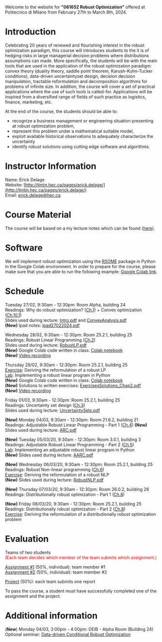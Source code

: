 Welcome to the website for **"061652 Robust Optimization"** offered at Politecnico di Milano from February 27th to March 8th, 2024.

# Introduction

Celebrating 20 years of renewed and flourishing interest in the robust optimization paradigm, this course will introduces students to the it is of hedging risks in large managerial decision problems where distributions assumptions can made. More specifically, the students will be with the main tools that are used in the application of the robust optimization paradigm: convex theory (duality theory, saddle point theorem, Karush-Kuhn-Tucker conditions), data-driven uncertaintyset design, decision decision manipulation, tractable reformulation and decomposition algorithms for problems of infinite size. In addition, the course will cover a set of practical applications where the use of such tools is called-for. Applications will be inspired from a diversified range of fields of such practice as logistics, finance, marketing, etc.

At the end of the course, the students should be able to:
- recognize a business management or engineering situation presenting at robust optimization problem,
- represent this problem under a mathematical suitable model,
- exploit available historical observations to adequately characterize the uncertainty
- identify robust solutions using cutting edge software and algorithms.

# Instructor Information

Name: Erick Delage  
Website: [http://tintin.hec.ca/pages/erick.delage/](http://tintin.hec.ca/pages/erick.delage/)  
Email: [erick.delage@hec.ca](mailto:erick.delage@hec.ca)  


# Course Material

The course will be based on a my lecture notes which can be found ([here](./LectureNotes_v15.pdf)).

# Software

We will implement robust optimization using the [RSOME](https://xiongpengnus.github.io/rsome/about) package in Python in the Google Colab environment. In order to prepare for the course, please make sure that you are able to run the following example: [Google Colab link](https://colab.research.google.com/drive/11N9LmKGqxn71tI-PjQ_GpUkthzbTax_E?usp=sharing).

# Schedule

Tuesday 27/02, 9:30am - 12:30pm: Room Alpha, building 24  
Readings: Why do robust optimization? ([Ch.1](./LectureNotes_v15.pdf)) + Convex optimization ([Ch.10.1](./LectureNotes_v15.pdf))  
Slides used during lecture: [Intro.pdf](./Material/Intro.pdf) and [ConvexAnalysis.pdf](./Material/ConvexAnalysis.pdf)  
**(New)** Ipad notes: [Ipad27022024.pdf](./Material/Ipad27022024.pdf)

Wednesday 28/02, 9:30am - 12:30pm: Room 25.2.1, building 25  
Readings: Robust Linear Programming ([Ch.2](./LectureNotes_v15.pdf))  
Slides used during lecture: [RobustLP.pdf](./Material/RobustLP.pdf)  
**(New)** Google Colab code written in class: [Colab notebook](https://colab.research.google.com/drive/1tCD19rljolHoNuBbhrMUZ2bxZJN6Ueva?usp=sharing)  
**(New)** [Video recording](https://politecnicomilano.webex.com/politecnicomilano/ldr.php?RCID=cbaef718d725d04ec38de07a1289338d)  

Thursday 29/02, 9:30am - 12:30pm: Room 25.2.1, building 25  
[Exercise](https://erickdelage.github.io/061652_ROBUST_OPTIMIZATION/labs.html): Deriving the reformulation of a robust LP  
[Lab](https://erickdelage.github.io/061652_ROBUST_OPTIMIZATION/labs.html): Implementing a robust linear program in Python  
**(New)** Google Colab code written in class: [Colab notebook](https://colab.research.google.com/drive/1K-ohlOds1bCcI70CVekdb9fvfuRYSGRA?usp=sharing)  
**(New)** Solutions to written exercises: [ExercisesSolutions_Chap2.pdf](./Material/ExercisesSolutions_Chap2.pdf)  
**(New)** [Video recording](https://politecnicomilano.webex.com/politecnicomilano/ldr.php?RCID=40b6c1d4c0413b4e90c0d4d611f13be0)  

Friday 01/03, 9:30am - 12:30pm: Room 25.2.1, building 25  
Readings:  Uncertainty set design ([Ch.3](./LectureNotes_v15.pdf))  
Slides used during lecture: [UncertaintySets.pdf](./Material/UncertaintySets.pdf)  

**(New)** Monday 04/03, 9:30am - 12:30pm: Room 21.6.2, building 21
Readings: Adjustable Robust Linear Programming - Part 1 ([Ch.4](./LectureNotes_v15.pdf))
**(New)** Slides used during lecture: [ARC.pdf](./Material/ARC.pdf)  

**(New)** Tuesday 05/03/20, 9:30am - 12:30pm: Room 3.0.1, building 3
Readings: Adjustable Robust Linear Programming - Part 2 ([Ch.5](./LectureNotes_v15.pdf))  
[Lab](https://erickdelage.github.io/061652_ROBUST_OPTIMIZATION/labs.html): Implementing an adjustable robust linear program in Python  
**(New)** Slides used during lecture: [AARC.pdf](./Material/AARC.pdf)  

**(New)** Wednesday 06/03/20, 9:30am - 12:30pm: Room 25.2.1, building 25  
Readings: Robust Non-linear programming ([Ch.6](./LectureNotes_v15.pdf))  
[Exercise](https://erickdelage.github.io/061652_ROBUST_OPTIMIZATION/labs.html): Deriving the reformulation of a robust NLP  
**(New)** Slides used during lecture: [RobustNLP.pdf](./Material/[RobustNLP.pdf)  

**(New)** Thursday 07/03/20, 9:30am - 12:30pm: Room 26.0.2, building 26  
Readings: Distributionally robust optimization - Part 1 ([Ch.8](./LectureNotes_v15.pdf))  

**(New)** Friday 08/03/20, 9:30am - 12:30pm: Room 25.2.1, building 25  
Readings: Distributionally robust optimization - Part 2 ([Ch.8](./LectureNotes_v15.pdf))  
[Exercise](https://erickdelage.github.io/061652_ROBUST_OPTIMIZATION/labs.html): Deriving the reformulation of a distributionally robust optimization problem  

# Evaluation

Teams of two students  
<span style="color:red">(Each team decides which member of the team submits which assignment.)</span>  

[Assignment \#1](https://erickdelage.github.io/061652_ROBUST_OPTIMIZATION/assignments.html) (50%, individual): team member #1  
[Assignment \#2](https://erickdelage.github.io/061652_ROBUST_OPTIMIZATION/assignments.html) (50%, individual): team member #2  

[Project](https://erickdelage.github.io/061652_ROBUST_OPTIMIZATION/project.html) (50%): each team submits one report  

To pass the course, a student must have successfully completed one of the assignment and the project.


# Additional information

(**New**) Monday 04/03, 3:00pm - 4:00pm: DEIB - Alpha Room (Building 24)  
Optional seminar: [Data-driven Conditional Robust Optimization](https://www.deib.polimi.it/ita/eventi/dettagli/2861)



